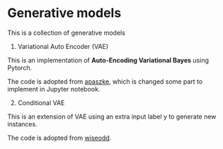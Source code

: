 # Generative models
This is a collection of generative models

1. Variational Auto Encoder (VAE)

This is an implementation of **Auto-Encoding Variational Bayes** using Pytorch.

The code is adopted from [apaszke](https://github.com/pytorch/examples/blob/master/vae/main.py), which is changed some part to implement in Jupyter notebook.

2. Conditional VAE

This is an extension of VAE using an extra input label y to generate new instances.

The code is adopted from [wiseodd](https://github.com/wiseodd/generative-models/tree/master/VAE/conditional_vae).
